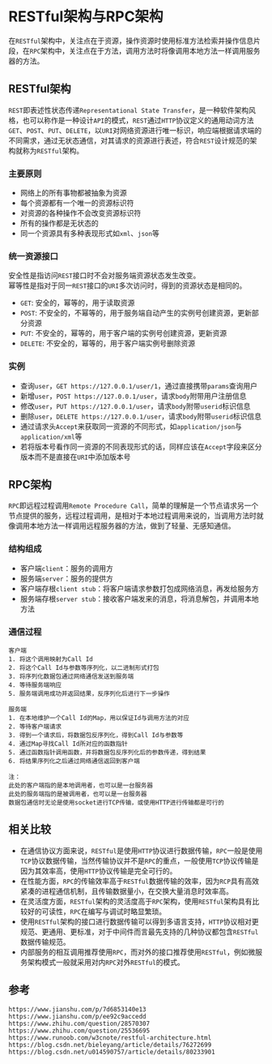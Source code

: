 # RESTful架构与RPC架构
在`RESTful`架构中，关注点在于资源，操作资源时使用标准方法检索并操作信息片段，在`RPC`架构中，关注点在于方法，调用方法时将像调用本地方法一样调用服务器的方法。

## RESTful架构
`REST`即表述性状态传递`Representational State Transfer`，是一种软件架构风格，也可以称作是一种设计`API`的模式，`REST`通过`HTTP`协议定义的通用动词方法`GET`、`POST`、`PUT`、`DELETE`，以`URI`对网络资源进行唯一标识，响应端根据请求端的不同需求，通过无状态通信，对其请求的资源进行表述，符合`REST`设计规范的架构就称为`RESTful`架构。

### 主要原则
* 网络上的所有事物都被抽象为资源
* 每个资源都有一个唯一的资源标识符
* 对资源的各种操作不会改变资源标识符
* 所有的操作都是无状态的
* 同一个资源具有多种表现形式如`xml`、`json`等

### 统一资源接口
安全性是指访问`REST`接口时不会对服务端资源状态发生改变。  
幂等性是指对于同一`REST`接口的`URI`多次访问时，得到的资源状态是相同的。
* `GET`: 安全的，幂等的，用于读取资源
* `POST`: 不安全的，不幂等的，用于服务端自动产生的实例号创建资源，更新部分资源
* `PUT`: 不安全的，幂等的，用于客户端的实例号创建资源，更新资源
* `DELETE`: 不安全的，幂等的，用于客户端实例号删除资源

### 实例
* 查询`user`，`GET https://127.0.0.1/user/1`，通过直接携带`params`查询用户
* 新增`user`，`POST https://127.0.0.1/user`，请求`body`附带用户注册信息
* 修改`user`，`PUT https://127.0.0.1/user`，请求`body`附带`userid`标识信息
* 删除`user`，`DELETE https://127.0.0.1/user`，请求`body`附带`userid`标识信息
* 通过请求头`Accept`来获取同一资源的不同形式，如`application/json`与`application/xml`等
* 若将版本号看作同一资源的不同表现形式的话，同样应该在`Accept`字段来区分版本而不是直接在`URI`中添加版本号

## RPC架构
`RPC`即远程过程调用`Remote Procedure Call`，简单的理解是一个节点请求另一个节点提供的服务，远程过程调用，是相对于本地过程调用来说的，当调用方法时就像调用本地方法一样调用远程服务器的方法，做到了轻量、无感知通信。

### 结构组成
* 客户端`client`：服务的调用方
* 服务端`server`：服务的提供方
* 客户端存根`client stub`：将客户端请求参数打包成网络消息，再发给服务方
* 服务端存根`server stub`：接收客户端发来的消息，将消息解包，并调用本地方法


### 通信过程

```
客户端 
1. 将这个调用映射为Call Id
2. 将这个Call Id与参数等序列化，以二进制形式打包
3. 将序列化数据包通过网络通信发送到服务端
4. 等待服务端响应
5. 服务端调用成功并返回结果，反序列化后进行下一步操作

服务端 
1. 在本地维护一个Call Id的Map，用以保证Id与调用方法的对应
2. 等待客户端请求
3. 得到一个请求后，将数据包反序列化，得到Call Id与参数等
4. 通过Map寻找Call Id所对应的函数指针
5. 通过函数指针调用函数，并将数据包反序列化后的参数传递，得到结果
6. 将结果序列化之后通过网络通信返回到客户端

注：
此处的客户端指的是本地调用者，也可以是一台服务器
此处的服务端指的是被调用者，也可以是一台服务器
数据包通信时无论是使用socket进行TCP传输，或使用HTTP进行传输都是可行的
```

## 相关比较
* 在通信协议方面来说，`RESTful`是使用`HTTP`协议进行数据传输，`RPC`一般是使用`TCP`协议数据传输，当然传输协议并不是`RPC`的重点，一般使用`TCP`协议传输是因为其效率高，使用`HTTP`协议传输是完全可行的。
* 在性能方面，`RPC`的传输效率高于`RESTful`数据传输的效率，因为`RCP`具有高效紧凑的进程通信机制，且传输数据量小，在交换大量消息时效率高。
* 在灵活度方面，`RESTful`架构的灵活度高于`RPC`架构，使用`RESTful`架构具有比较好的可读性，`RPC`在编写与调试时略显繁琐。
* 使用`RESTful`架构的接口进行数据传输可以得到多语言支持，`HTTP`协议相对更规范、更通用、更标准，对于中间件而言最先支持的几种协议都包含`RESTful`数据传输规范。
* 内部服务的相互调用推荐使用`RPC`，而对外的接口推荐使用`RESTful`，例如微服务架构模式一般就采用对内`RPC`对外`RESTful`的模式。





## 参考

```
https://www.jianshu.com/p/7d6853140e13
https://www.jianshu.com/p/ee92c9accedd
https://www.zhihu.com/question/28570307
https://www.zhihu.com/question/25536695
https://www.runoob.com/w3cnote/restful-architecture.html
https://blog.csdn.net/bieleyang/article/details/76272699
https://blog.csdn.net/u014590757/article/details/80233901
```
